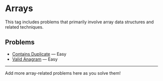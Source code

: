 # Arrays

This tag includes problems that primarily involve array data structures and related techniques.

## Problems

- [Contains Duplicate](../problems/001-duplicate-number/README.md) — Easy
- [Valid Anagram](../problems/002-valid-anagram/README.md) — Easy

---

Add more array-related problems here as you solve them!

